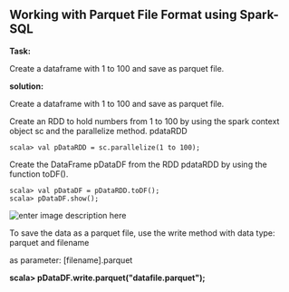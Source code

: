 **Working with Parquet File Format using Spark-SQL**
------------------------------------------------
**Task:**

Create a dataframe with 1 to 100 and save as parquet file.

**solution:**

Create a dataframe with 1 to 100 and save as parquet file.



Create an RDD to hold numbers from 1 to 100 by using the spark context object sc and the parallelize method. pdataRDD

    scala> val pDataRDD = sc.parallelize(1 to 100);

Create the DataFrame pDataDF from the RDD pdataRDD by using the function toDF().

    scala> val pDataDF = pDataRDD.toDF();
    scala> pDataDF.show();
    
![enter image description here](https://user-images.githubusercontent.com/29932053/32854628-374397b4-ca0d-11e7-8539-5fb8a8cc232b.png)

To save the data as a parquet file, use the write method with data type: parquet and filename

as parameter: [filename].parquet

**scala> pDataDF.write.parquet("datafile.parquet");**






